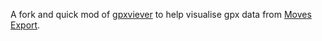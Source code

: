 A fork and quick mod of [gpxviever](https://github.com/peplin/gpxviewer) to help visualise gpx data from [Moves Export](http://moves-export.com.com).